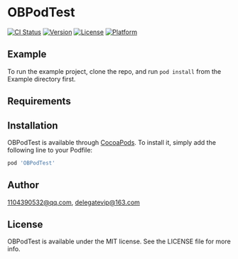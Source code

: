 # OBPodTest

[![CI Status](https://img.shields.io/travis/1104390532@qq.com/OBPodTest.svg?style=flat)](https://travis-ci.org/1104390532@qq.com/OBPodTest)
[![Version](https://img.shields.io/cocoapods/v/OBPodTest.svg?style=flat)](https://cocoapods.org/pods/OBPodTest)
[![License](https://img.shields.io/cocoapods/l/OBPodTest.svg?style=flat)](https://cocoapods.org/pods/OBPodTest)
[![Platform](https://img.shields.io/cocoapods/p/OBPodTest.svg?style=flat)](https://cocoapods.org/pods/OBPodTest)

## Example

To run the example project, clone the repo, and run `pod install` from the Example directory first.

## Requirements

## Installation

OBPodTest is available through [CocoaPods](https://cocoapods.org). To install
it, simply add the following line to your Podfile:

```ruby
pod 'OBPodTest'
```

## Author

1104390532@qq.com, delegatevip@163.com

## License

OBPodTest is available under the MIT license. See the LICENSE file for more info.

